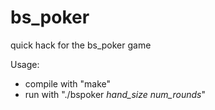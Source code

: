 # bs_poker
quick hack for the bs_poker game

Usage: 
- compile with "make"
- run with "./bspoker *hand_size* *num_rounds*"